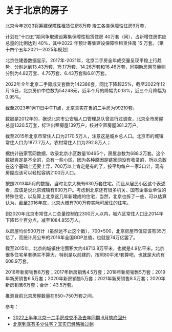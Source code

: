 # 关于北京的房子

北京今年2023将筹建保障性租赁住房8万套 竣工各类保障性住房9万套，

计划在“十四五”期间争取建设筹集保障性租赁住房 40万套（间），占新增住房供应总量的比例达到 40%，其中2022 年预计筹集建设保障性租赁住房 15 万套。（第十四个五年2021－2025年规划）

北京住建委数据显示，2017年-2021年，北京二手房全年成交量呈现平稳上行趋势，分别达到13.43万套、15.17万套、14.26万套和16.46万套，同期新房网签量则分别为4.82万套、4.75万套、6.43万套和6.81万套。

2022年全年北京二手房成交套数为142386套，同比下降超25%，截至2022年12月15日，北京房价中位数为54248元，近半个月的降幅为0.13%，近三个月降幅为0.95%。

截至2023年1月11日中午11点，北京真实在售的二手房为99210套。

数据是2012年的，据说北京市公安局人口管理总队曾进行过调查，北京全市房屋总量1320.5万套，标注出租房屋139万户，核对空置房屋381.2万户。

截至2015年北京市常住人口为2170.5万人，注意这是城乡总人口。北京市的城镇常住人口为1877.7万人，农村常住人口为292.8万人；

据统计链家官网数据，收录北京小区数量10465个，房屋总数为688.2万套。这个数据肯定是不全的，总有一些小区，因为各种原因是链家网没有收录的，所以总数在这个基础上还要上浮，700万以上肯定是有的了，按平均每户一家3口计，现有房屋应该可以轻松容纳2100万人口。

按照2013年5月的数据，当时北京大概有630万套住宅。而且从居民小区这个表述看，应该是说北京城镇有630万户。考虑到北京还有很多机关、国有企事业单位的特殊住宅，以及算上北京这几年新建成的住宅，当然，北京也拆了一些，可以估算认为，截至2016年底，北京大概有700万套实际可居住的住宅。

到2020年北京市常住人口总量控制在2300万人以内，城六区常住人口比2014年下降15个百分点，减至1084.855万人。

以房屋均价500万计（虽然远不止这个数），700\*500，北京房屋市值应该有35万亿了，而统计局公布的2016年全国GDP总值，也就是74万亿罢了。

截至2015年，北京的城镇住宅面积大约48713.8万平米，也就是4.9亿平米。北京很多住宅单套确实不算大，特别是以前建的，按照80平米/套算吧，也就是大约有608.9万套。

2016年新房销售8万套；2017年新房销售4.5万套；2018年新房销售5万套；2019年新房销售6.5万套；2020年新房销售5万套；2021年新房销售8.5万套；2020年新房销售6万套；合计：43.5万套。

推测目前北京房屋数量在650~750万套之间。

参考：
- [2022上半年北京一二手房成交不及去年同期 6月筑底回升
](http://house.china.com.cn/2121865.htm)
- [北京到底有多少住宅？其实已经略微过剩](https://think.sina.cn/zhuanlan/doc--ifycaasy7805609.d.html)